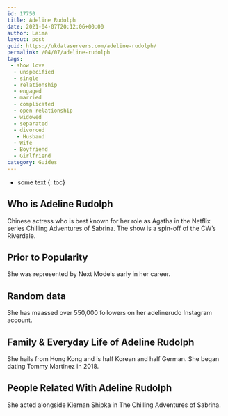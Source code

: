 ```yaml
---
id: 17750
title: Adeline Rudolph
date: 2021-04-07T20:12:06+00:00
author: Laima
layout: post
guid: https://ukdataservers.com/adeline-rudolph/
permalink: /04/07/adeline-rudolph
tags:
 - show love
  - unspecified
  - single
  - relationship
  - engaged
  - married
  - complicated
  - open relationship
  - widowed
  - separated
  - divorced
   - Husband
  - Wife
  - Boyfriend
  - Girlfriend
category: Guides
---
```


* some text
{: toc}


## Who is Adeline Rudolph
                  
                  
                  
Chinese actress who is best known for her role as Agatha in the Netflix series Chilling Adventures of Sabrina. The show is a spin-off of the CW&#8217;s Riverdale. 
                  
              
            
              
            
                
                
                
## Prior to Popularity
                  
                  
                  
She was represented by Next Models early in her career. 
                  
              
            
              
            
                
                
                
## Random data
                  
                  
                  
She has maassed over 550,000 followers on her adelinerudo Instagram account. 
                  
              
            
              
            
                
                
                
## Family & Everyday Life of Adeline Rudolph
                  
                  
                  
She hails from Hong Kong and is half Korean and half German. She began dating Tommy Martinez in 2018.
                  
              
            
              
            
                
                
                
## People Related With Adeline Rudolph
                  
                  
                  
She acted alongside Kiernan Shipka in The Chilling Adventures of Sabrina. 
                  
              
            
              
            
                
              
            
              
              
            
            
              
            
          
          
          